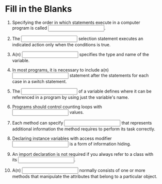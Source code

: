 <!-- this worksheet covers chapters 3, 4, 5 of Deitel -->
# Fill in the Blanks

1. Specifying the order in which statements execute in a computer program is called <input type="text" name="blanks-01">.
   
2. The <input type="text" name="blanks-02"> selection statement executes an indicated action only when the conditions is true.

3. A(n) <input type="text" name="blanks-03"> specifies the type and name of the variable.
   
4. In most programs, it is necessary to include a(n) <input type="text" name="blanks-04"> statement after the statements for each case in a switch statement.
   
5. The <input type="text" name="blanks-05"> of a variable defines where it can be referenced in a program by using just the variable's name.
   
6. Programs should control counting loops with <input type="text" name="blanks-06"> values.
   
7. Each method can specify <input type="text" name="blanks-07"> that represents additional information the method requires to perform its task correctly.
   
8. Declaring instance variables with access modifier <input type="text" name="blanks-08"> is a form of information hiding.
   
9. An import declaration is not required if you always refer to a class with its <input type="text" name="blanks-09">.
   
10. A(n) <input type="text" name="blanks-10"> normally consists of one or more methods that manipulate the attributes that belong to a particular object.
